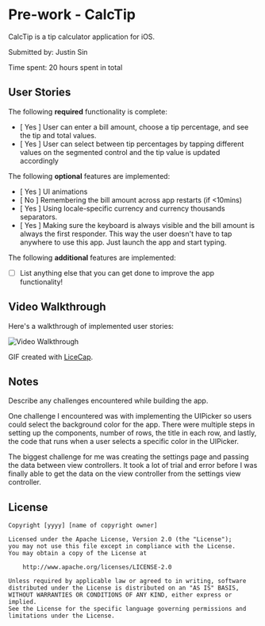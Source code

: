 # Pre-work - CalcTip

CalcTip is a tip calculator application for iOS.

Submitted by: Justin Sin

Time spent: 20 hours spent in total

## User Stories

The following **required** functionality is complete:

* [ Yes ] User can enter a bill amount, choose a tip percentage, and see the tip and total values.
* [ Yes ] User can select between tip percentages by tapping different values on the segmented control and the tip value is updated accordingly

The following **optional** features are implemented:

* [ Yes ] UI animations
* [ No ] Remembering the bill amount across app restarts (if <10mins)
* [ Yes ] Using locale-specific currency and currency thousands separators.
* [ Yes ] Making sure the keyboard is always visible and the bill amount is always the first responder. This way the user doesn't have to tap anywhere to use this app. Just launch the app and start typing.

The following **additional** features are implemented:

- [ ] List anything else that you can get done to improve the app functionality!

## Video Walkthrough

Here's a walkthrough of implemented user stories:

<img src='http://i.imgur.com/link/to/your/gif/file.gif' title='Video Walkthrough' width='' alt='Video Walkthrough' />

GIF created with [LiceCap](http://www.cockos.com/licecap/).

## Notes

Describe any challenges encountered while building the app.

One challenge I encountered was with implementing the UIPicker so users could select the background color for the app. There were multiple steps in setting up the components, number of rows, the title in each row, and lastly, the code that runs when a user selects a specific color in the UIPicker.

The biggest challenge for me was creating the settings page and passing the data between view controllers. It took a lot of trial and error before I was finally able to get the data on the view controller from the settings view controller. 

## License

    Copyright [yyyy] [name of copyright owner]

    Licensed under the Apache License, Version 2.0 (the "License");
    you may not use this file except in compliance with the License.
    You may obtain a copy of the License at

        http://www.apache.org/licenses/LICENSE-2.0

    Unless required by applicable law or agreed to in writing, software
    distributed under the License is distributed on an "AS IS" BASIS,
    WITHOUT WARRANTIES OR CONDITIONS OF ANY KIND, either express or implied.
    See the License for the specific language governing permissions and
    limitations under the License.
